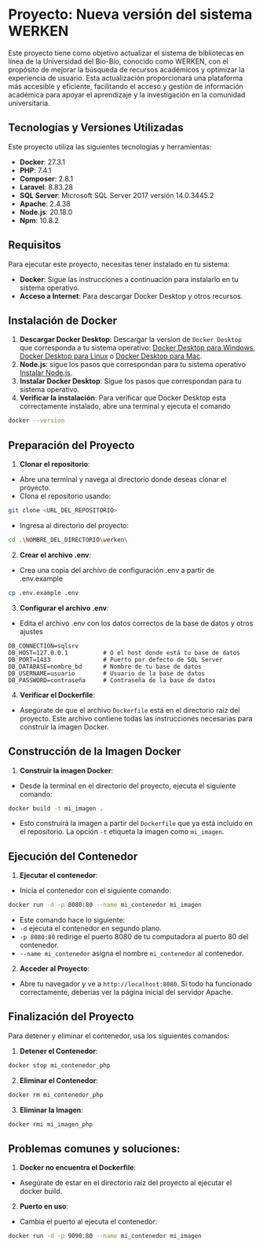 # Proyecto: Nueva versión del sistema WERKEN
Este proyecto tiene como objetivo actualizar el sistema de bibliotecas en línea de la Universidad del Bío-Bío, conocido como WERKEN, con el propósito de mejorar la búsqueda de recursos académicos y optimizar la experiencia de usuario. Esta actualización proporcionará una plataforma más accesible y eficiente, facilitando el acceso y gestión de información académica para apoyar el aprendizaje y la investigación en la comunidad universitaria.
## Tecnologías y Versiones Utilizadas
Este proyecto utiliza las siguientes tecnologías y herramientas:
- **Docker**: 27.3.1
- **PHP**: 7.4.1
- **Composer**: 2.8.1
- **Laravel**: 8.83.28
- **SQL Server**: Microsoft SQL Server 2017 versión 14.0.3445.2
- **Apache**: 2.4.38
- **Node.js**: 20.18.0
- **Npm**: 10.8.2
## Requisitos
Para ejecutar este proyecto, necesitas tener instalado en tu sistema:
- **Docker**: Sigue las instrucciones a continuación para instalarlo en tu sistema operativo.
- **Acceso a Internet**: Para descargar Docker Desktop y otros recursos.
## Instalación de Docker
1. **Descargar Docker Desktop**: Descargar la version de `Docker Desktop` que corresponda a tu sistema operativo: [Docker Desktop para Windows](https://docs.docker.com/desktop/install/windows-install/), [Docker Desktop para Linux](https://docs.docker.com/desktop/install/linux/) o [Docker Desktop para Mac](https://docs.docker.com/desktop/install/mac-install/).
2. **Node.js**: sigue los pasos que correspondan para tu sistema operativo [Instalar Node.js](https://nodejs.org/).
3. **Instalar Docker Desktop**: Sigue los pasos que correspondan para tu sistema operativo.
4. **Verificar la instalación**: Para verificar que Docker Desktop esta correctamente instalado, abre una terminal y ejecuta el comando 
```bash
docker --version
```
## Preparación del Proyecto
1. **Clonar el repositorio**:
- Abre una terminal y navega al directorio donde deseas clonar el proyecto.
- Clona el repositorio usando:
```bash
git clone <URL_DEL_REPOSITORIO>
```
- Ingresa al directorio del proyecto:
```bash
cd .\NOMBRE_DEL_DIRECTORIO\werken\
```
2. **Crear el archivo .env**:
- Crea una copia del archivo de configuración .env a partir de .env.example
```bash
cp .env.example .env
```
3. **Configurar el archivo .env**:
- Edita el archivo .env con los datos correctos de la base de datos y otros ajustes
```dotenv
DB_CONNECTION=sqlsrv
DB_HOST=127.0.0.1          # O el host donde está tu base de datos
DB_PORT=1433               # Puerto por defecto de SQL Server
DB_DATABASE=nombre_bd      # Nombre de tu base de datos
DB_USERNAME=usuario        # Usuario de la base de datos
DB_PASSWORD=contraseña     # Contraseña de la base de datos
```
4. **Verificar el Dockerfile**:
- Asegúrate de que el archivo `Dockerfile` está en el directorio raíz del proyecto. Este archivo contiene todas las instrucciones necesarias para construir la imagen Docker.
## Construcción de la Imagen Docker
1. **Construir la imagen Docker**:
- Desde la terminal en el directorio del proyecto, ejecuta el siguiente comando:
```bash
docker build -t mi_imagen .
```
- Esto construirá la imagen a partir del `Dockerfile` que ya está incluido en el repositorio. La opción `-t` etiqueta la imagen como `mi_imagen`.
## Ejecución del Contenedor
1. **Ejecutar el contenedor**:
- Inicia el contenedor con el siguiente comando:
```bash
docker run -d -p 8080:80 --name mi_contenedor mi_imagen
```
- Este comando hace lo siguiente:
- `-d` ejecuta el contenedor en segundo plano.
- `-p 8080:80` redirige el puerto 8080 de tu computadora al puerto 80 del contenedor.
- `--name mi_contenedor` asigna el nombre `mi_contenedor` al contenedor.
2. **Acceder al Proyecto**:
- Abre tu navegador y ve a `http://localhost:8080`. Si todo ha funcionado correctamente, deberías ver la página inicial del servidor Apache.
## Finalización del Proyecto
Para detener y eliminar el contenedor, usa los siguientes comandos:
1. **Detener el Contenedor**:
```bash
docker stop mi_contenedor_php
```
2. **Eliminar el Contenedor**:
```bash
docker rm mi_contenedor_php
```
3. **Eliminar la Imagen**:
```bash
docker rmi mi_imagen_php
```
## Problemas comunes y soluciones:
1. **Docker no encuentra el Dockerfile**:
- Asegúrate de estar en el directorio raíz del proyecto al ejecutar el docker build.
2. **Puerto en uso**:
- Cambia el puerto al ejecuta el contenedor:
```bash
docker run -d -p 9090:80 --name mi_contenedor mi_imagen
```